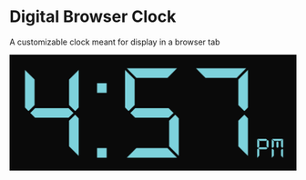 # Digital Browser Clock 

A customizable clock meant for display in a browser tab 


![Sample clock](./sample/browser_clock.png)
